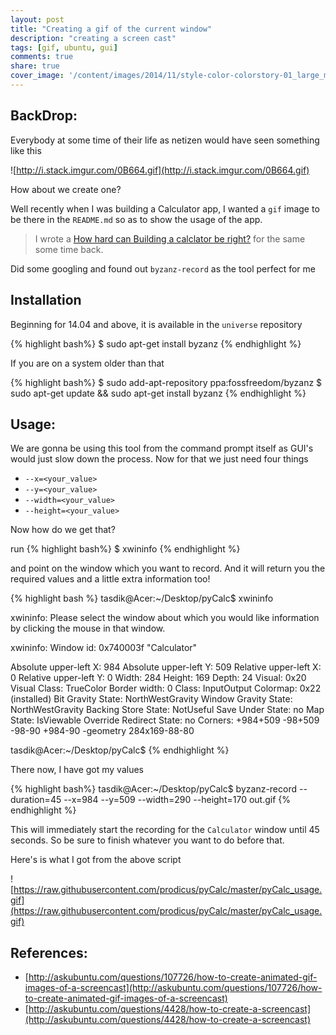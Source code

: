 ```yaml
---
layout: post
title: "Creating a gif of the current window"
description: "creating a screen cast"
tags: [gif, ubuntu, gui]
comments: true
share: true
cover_image: '/content/images/2014/11/style-color-colorstory-01_large_mdpi.jpeg'
---
```


## BackDrop: 

Everybody at some time of their life as netizen would have seen something like this

![http://i.stack.imgur.com/0B664.gif](http://i.stack.imgur.com/0B664.gif)

How about we create one? 

Well recently when I was building a Calculator app, I wanted a `gif` image to be there in the `README.md` so as to show the usage of the app.

>I wrote a [How hard can Building a calclator be right?](http://prodicus.github.io/2015/11/06/Building-a-calculator/) for the same some time back.

Did some googling and found out `byzanz-record` as the tool perfect for me

## Installation

Beginning for 14.04 and above, it is available in the `universe` repository 

{% highlight bash%}
$ sudo apt-get install byzanz
{% endhighlight %}

If you are on a system older than that

{% highlight bash%}
$ sudo add-apt-repository ppa:fossfreedom/byzanz
$ sudo apt-get update && sudo apt-get install byzanz
{% endhighlight %}

## Usage:

We are gonna be using this tool from the command prompt itself as GUI's would just slow down the process. Now for that we just need four things

* `--x=<your_value>`
* `--y=<your_value>`
* `--width=<your_value>`
* `--height=<your_value>`

Now how do we get that?

run
{% highlight bash%}
$ xwininfo
{% endhighlight %}

and point on the window which you want to record. And it will return you the required values and a little extra information too!

{% highlight bash %}
tasdik@Acer:~/Desktop/pyCalc$ xwininfo

xwininfo: Please select the window about which you
          would like information by clicking the
          mouse in that window.

xwininfo: Window id: 0x740003f "Calculator"

  Absolute upper-left X:  984
  Absolute upper-left Y:  509
  Relative upper-left X:  0
  Relative upper-left Y:  0
  Width: 284
  Height: 169
  Depth: 24
  Visual: 0x20
  Visual Class: TrueColor
  Border width: 0
  Class: InputOutput
  Colormap: 0x22 (installed)
  Bit Gravity State: NorthWestGravity
  Window Gravity State: NorthWestGravity
  Backing Store State: NotUseful
  Save Under State: no
  Map State: IsViewable
  Override Redirect State: no
  Corners:  +984+509  -98+509  -98-90  +984-90
  -geometry 284x169-88-80

tasdik@Acer:~/Desktop/pyCalc$
{% endhighlight %}

There now, I have got my values

{% highlight bash%}
tasdik@Acer:~/Desktop/pyCalc$ byzanz-record --duration=45 --x=984 --y=509 --width=290 --height=170 out.gif
{% endhighlight %}

This will immediately start the recording for the `Calculator` window until 45 seconds. So be sure to finish whatever you want to do before that.

Here's is what I got from the above script

![https://raw.githubusercontent.com/prodicus/pyCalc/master/pyCalc_usage.gif](https://raw.githubusercontent.com/prodicus/pyCalc/master/pyCalc_usage.gif)


## References:

* [http://askubuntu.com/questions/107726/how-to-create-animated-gif-images-of-a-screencast](http://askubuntu.com/questions/107726/how-to-create-animated-gif-images-of-a-screencast)
* [http://askubuntu.com/questions/4428/how-to-create-a-screencast](http://askubuntu.com/questions/4428/how-to-create-a-screencast)